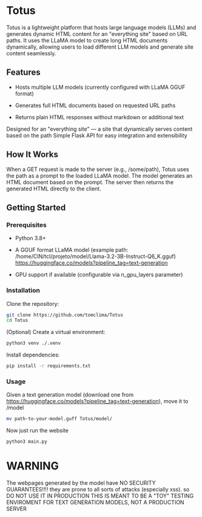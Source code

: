 # Totus

Totus is a lightweight platform that hosts large language models (LLMs) and generates dynamic HTML content for an "everything site" based on URL paths. It uses the LLaMA model to create long HTML documents dynamically, allowing users to load different LLM models and generate site content seamlessly.

## Features

- Hosts multiple LLM models (currently configured with LLaMA GGUF format)

- Generates full HTML documents based on requested URL paths

- Returns plain HTML responses without markdown or additional text


Designed for an "everything site" — a site that dynamically serves content based on the path
Simple Flask API for easy integration and extensibility

## How It Works

When a GET request is made to the server (e.g., /some/path), Totus uses the path as a prompt to the loaded LLaMA model. The model generates an HTML document based on the prompt. The server then returns the generated HTML directly to the client.

## Getting Started

### Prerequisites

- Python 3.8+

- A GGUF format LLaMA model (example path: /home/CIN/tcl/projeto/model/Llama-3.2-3B-Instruct-Q6_K.gguf)
https://huggingface.co/models?pipeline_tag=text-generation
- GPU support if available (configurable via n_gpu_layers parameter)

### Installation

Clone the repository:
```sh
git clone https://github.com/tomclima/Totus
cd Totus
```


(Optional) Create a virtual environment:
```sh
python3 venv ./.venv
```

Install dependencies:
```sh
pip install -r requirements.txt
```

### Usage
Given a text generation model (download one from https://huggingface.co/models?pipeline_tag=text-generation), move it to /model
```sh
mv path-to-your-model.guff Totus/model/
```
Now just run the website
```sh
python3 main.py
```

# WARNING
The webpages generated by the model have NO SECURITY GUARANTEES!!!! they are prone to all sorts of attacks (especially xss). so DO NOT USE IT IN PRODUCTION
THIS IS MEANT TO BE A "TOY" TESTING ENVIROMENT FOR TEXT GENERATION MODELS, NOT A PRODUCTION SERVER


